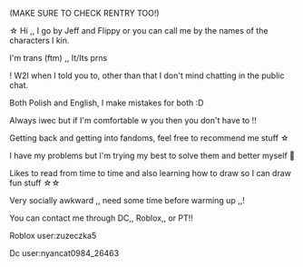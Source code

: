 (MAKE SURE TO CHECK RENTRY TOO!)

☆ Hi ,, I go by Jeff and Flippy or you can call me by the names of the characters I kin.


I'm trans (ftm) ,,  It/Its prns


! W2I when I told you to, other than that I don't mind chatting in the public chat.

 
Both Polish and English, I make mistakes for both :D


Always iwec but if I'm comfortable w you then you don't have to !!


Getting back and getting into fandoms, feel free to recommend me stuff ☆



I have my problems but I'm trying my best to solve them and better myself 👊


Likes to read from time to time and also learning how to draw so I can draw fun stuff  ☆☆


Very socially awkward ,, need some time before warming up ,,!

You can contact me through DC,, Roblox,, or PT!!

Roblox user:zuzeczka5

Dc user:nyancat0984_26463






